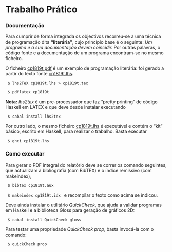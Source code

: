 # Trabalho Prático

### Documentação
Para cumprir de forma integrada os objectivos recorreu-se a uma técnica de programação dita **“literária”**, cujo princípio base é o seguinte: *Um programa e a sua documentação devem coincidir.*
Por outras palavras, o código fonte e a documentação de um programa encontram-se no mesmo ficheiro. 

O ficheiro [cp1819t.pdf](cp1819t.pdf) é um exemplo de programação literária: foi gerado a partir
do texto fonte [cp1819t.lhs](cp1819t.lhs).
<p> <code> $ lhs2TeX cp1819t.lhs > cp1819t.tex </code>
<p> <code> $ pdflatex cp1819t </code>

**Nota:** *lhs2tex* é um pre-processador que faz “pretty printing” de código Haskell em LATEX e que deve desde instalar executando
<p> <code> $ cabal install lhs2tex </code>

Por outro lado, o mesmo ficheiro [cp1819t.lhs](cp1819t.lhs) é executável e contém o “kit” básico, escrito em Haskell, para realizar o trabalho. Basta executar
<p> <code> $ ghci cp1819t.lhs </code>


### Como executar
Para gerar o PDF integral do relatório deve se correr os comando seguintes, que actualizam a bibliografia (com BibTEX) e o índice remissivo (com makeindex),
<p> <code> $ bibtex cp1819t.aux </code>
<p> <code> $ makeindex cp1819t.idx </code>
e recompilar o texto como acima se indicou. 

Deve ainda instalar o utilitário *QuickCheck*, que ajuda a validar programas em Haskell e a biblioteca Gloss para geração de gráficos 2D:
<p> <code> $ cabal install QuickCheck gloss </code>

Para testar uma propriedade *QuickCheck prop*, basta invocá-la com o comando:
<p> <code> $ quickCheck prop </code>